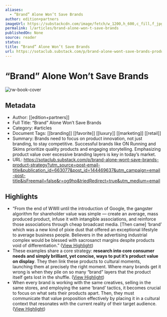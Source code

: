 ```yaml
---
aliases:
  - “Brand” Alone Won’t Save Brands
author: edition+partners
imageUrl: https://substackcdn.com/image/fetch/w_1200,h_600,c_fill,f_jpg,q_auto:good,fl_progressive:steep,g_auto/https%3A%2F%2Fsubstack-post-media.s3.amazonaws.com%2Fpublic%2Fimages%2F71f8f3a8-8e20-47cb-ab45-cd2ca943a169_600x420.gif
permalink: l/articles/brand-alone-won-t-save-brands
publishedOn: None
source: reader
status: 
title: “Brand” Alone Won’t Save Brands
url: https://sotaclub.substack.com/p/brand-alone-wont-save-brands-product-strategy?utm_source=post-email-title&publication_id=663077&post_id=144469637&utm_campaign=email-post-title&isFreemail=false&r=og9hp&triedRedirect=true&utm_medium=email
---
```

# “Brand” Alone Won’t Save Brands

![rw-book-cover](https://substackcdn.com/image/fetch/w_1200,h_600,c_fill,f_jpg,q_auto:good,fl_progressive:steep,g_auto/https%3A%2F%2Fsubstack-post-media.s3.amazonaws.com%2Fpublic%2Fimages%2F71f8f3a8-8e20-47cb-ab45-cd2ca943a169_600x420.gif)

## Metadata

- Author: [[edition+partners]]
- Full Title: “Brand” Alone Won’t Save Brands
- Category: #articles
- Document Tags: [[branding]] [[favorite]] [[luxury]] [[marketing]] [[retail]]
- Summary: Brands need to focus on product innovation, not just branding, to stay competitive. Successful brands like ON Running and Skims prioritize quality products and engaging storytelling. Emphasizing product value over excessive branding layers is key in today’s market.
- URL: https://sotaclub.substack.com/p/brand-alone-wont-save-brands-product-strategy?utm_source=post-email-title&publication_id=663077&post_id=144469637&utm_campaign=email-post-title&isFreemail=false&r=og9hp&triedRedirect=true&utm_medium=email

## Highlights

- “From the end of WWII until the introduction of Google, the gangster algorithm for shareholder value was simple — create an average, mass produced product, infuse it with intangible associations, and reinforce those associations through cheap broadcast media. [Then came] ‘brand’ which was a new kind of pixie dust that offered an exceptional lifestyle to average business people. Believers in the advertising industrial complex would be blessed with sacrosanct margins despite products void of differentiation.” ([View Highlight](https://read.readwise.io/read/01j2ecgkhwfd36dxzmctt2q4na))
- These examples share a core strategy: **research into core consumer needs and simply brilliant, yet concise, ways to put it’s product value on display**. They then link these products to cultural moments, launching them at precisely the right moment. Where many brands get it wrong is when they pile on so many “brand” layers that the product itself gets lost in the shuffle. ([View Highlight](https://read.readwise.io/read/01j2ecmb1qa6wp8h3az37etmte))
- When every brand is working with the same creatives, selling in the same stores, and employing the same ‘brand’ tactics, it becomes crucial to focus on what sets their products apart. Then, they must communicate that value proposition effectively by placing it in a cultural context that resonates with the current reality of their target audience. ([View Highlight](https://read.readwise.io/read/01j2ecn0w4abb3dmkt2yd1f5gx))
